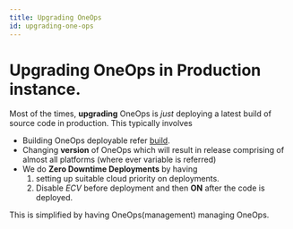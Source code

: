 ```yaml
---
title: Upgrading OneOps
id: upgrading-one-ops
---
```



# Upgrading OneOps in Production instance.

Most of the times, **upgrading** OneOps is *just* deploying a latest build of source code in production. This typically involves

* Building OneOps deployable refer [build](https://github.com/OneOps/build-wf).
* Changing **version** of OneOps which will result in release comprising of almost all platforms (where ever variable is referred)
* We do **Zero Downtime Deployments** by having
  1. setting up suitable cloud priority on deployments.
  2. Disable *ECV* before deployment and then **ON** after the code is deployed.

This is simplified by having OneOps(management) managing OneOps.
